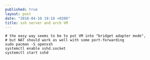 ```yaml
---
published: true
layout: post
date: "2016-04-10 19:18 +0200"
title: ssh server and arch VM
---
```


    # the easy way seems to be to put VM into "bridget adapter mode", 
    # but NAT should work as well with some port-forwarding
    sudo pacman -S openssh
    systemctl enable sshd.socket
    systemctl start sshd
